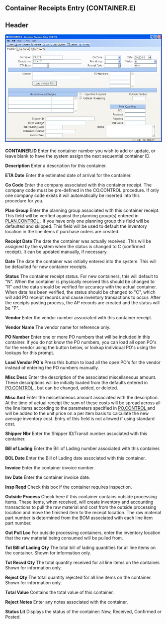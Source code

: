 ##  Container Receipts Entry (CONTAINER.E)

<PageHeader />

##  Header

![](./CONTAINER-E-1.jpg)

**CONTAINER.ID** Enter the container number you wish to add or update, or
leave blank to have the system assign the next sequential container ID.  
  
**Description** Enter a description for this container.  
  
**ETA Date** Enter the estimated date of arrival for the container.  
  
**Co Code** Enter the company associated with this container receipt. The
company code must be pre-defined in the CO.CONTROL procedure. If only one
company code exists it will automatically be inserted into this procedure for
you.  
  
**Plan Group** Enter the planning group associated with this container receipt. This field will be verified against the planning group(s) entered in [ PLAN.CONTROL ](../../../../../../../../../../rover/AP-OVERVIEW/AP-ENTRY/AP-E/AP-E-1/CURRENCY-CONTROL/PO-E/PO-E-1/PLAN-CONTROL) . If you have only one planning group this field will be defaulted and skipped. This field will be used to default the inventory location in the line items if purchase orders are created.   
  
**Receipt Date** The date the container was actually received. This will be
assigned by the system when the status is changed to C (confirmed receipt). It
can be updated manually, if necessary.  
  
**Date** The date the container was initially entered into the system. This
will be defaulted for new container receipts.  
  
**Status** The container receipt status. For new containers, this will default
to "N". When the container is physically received this should be changed to
"R" and the data should be verified for accuracy with the actual container.
When data has been verified, the status should be changed to "C", which will
add PO receipt records and cause inventory transactions to occur. After the
receipts posting process, the AP records are created and the status will be
"P".  
  
**Vendor** Enter the vendor number associated with this container receipt.  
  
**Vendor Name** The vendor name for reference only.  
  
**PO Number** Enter one or more PO numbers that will be included in this
container. If you do not know the PO numbers, you can load all open PO's for
the vendor using the button below, or lookup individual PO's using the lookups
for this prompt.  
  
**Load Vendor PO's** Press this button to load all the open PO's for the
vendor instead of entering the PO numbers manually.  
  
**Misc Desc** Enter the description of the associated miscellaneous amount. These descriptions will be initially loaded from the defaults entered in [ PO.CONTROL ](../../../../../../../../../../rover/AP-OVERVIEW/AP-ENTRY/AP-E/AP-E-1/CURRENCY-CONTROL/PO-E/PO-E-2/PO-CONTROL) , but can be changed, added, or deleted.   
  
**Misc Amt** Enter the miscellaneous amount associated with the description. At the time of actual receipt the sum of these costs will be spread across all the line items according to the parameters specified in [ PO.CONTROL ](../../../../../../../../../../rover/AP-OVERVIEW/AP-ENTRY/AP-E/AP-E-1/CURRENCY-CONTROL/PO-E/PO-E-2/PO-CONTROL) and will be added to the unit price on a per item basis to calculate the new average inventory cost. Entry of this field is not allowed if using standard cost.   
  
**Shipper Nbr** Enter the Shipper ID/Transit number associated with this
container.  
  
**Bill of Lading** Enter the Bill of Lading number associated with this
container.  
  
**BOL Date** Enter the Bill of Lading date associated with this container.  
  
**Invoice** Enter the container invoice number.  
  
**Inv Date** Enter the container invoice date.  
  
**Insp Reqd** Check this box if the container requires inspection.  
  
**Outside Process** Check here if this container contains outside processing
items. These items, when received, will create inventory and accounting
transactions to pull the raw material and cost from the outside processing
location and move the finished item to the receipt location. The raw material
part number is determined from the BOM associated with each line item part
number.  
  
**Out Pull Loc** For outside processing containers, enter the inventory
location that the raw material being consumed will be pulled from.  
  
**Tot Bill of Lading Qty** The total bill of lading quantities for all line
items on the container. Shown for information only.  
  
**Tot Recvd Qty** The total quantity received for all line items on the
container. Shown for information only.  
  
**Reject Qty** The total quantity rejected for all line items on the
container. Shown for information only.  
  
**Total Value** Contains the total value of this container.  
  
**Reject Notes** Enter any notes associated with the container.  
  
**Status Lit** Displays the status of the container: New, Received, Confirmed
or Posted.  
  
  
<badge text= "Version 8.10.57" vertical="middle" />

<PageFooter />
